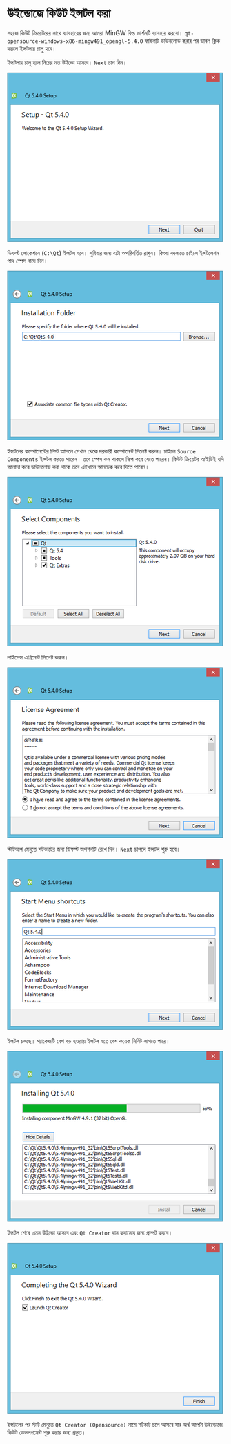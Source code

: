 # উইন্ডোজে কিউট ইন্সটল করা

সহজে কিউট ক্রিয়েটরের সাথে ব্যাবহারের জন্য আমরা MinGW বিল্ড ভার্শনটি ব্যাবহার করবো। `qt-opensource-windows-x86-mingw491_opengl-5.4.0` ফাইলটি ডাউনলোড করার পর ডাবল ক্লিক করলে ইন্সটলার চালু হবে।

ইন্সটলার চালু হলে নিচের মত উইন্ডো আসবে। `Next` চাপ দিন।

![Windows - Install Qt Screen 1](win/win1.png)

ডিফল্ট লোকেশনে (`C:\Qt`) ইন্সটল হবে। সুবিধার জন্য এটা অপরিবর্তিত রাখুন। কিংবা বদলাতে চাইলে ইন্সটলেশন পাথ স্পেস বাদে দিন।

![Windows - Install Qt Screen 2](win/win2.png)

ইন্সটলের কম্পোনেন্টের লিস্ট আসলে সেখান থেকে দরকারী কম্পোনেন্ট সিলেক্ট করুন। চাইলে `Source Components` ইন্সটল করতে পারেন। তবে স্পেস কম থাকলে স্কিপ করে যেতে পারেন। কিউট ক্রিয়েটর আইডিই যদি আলাদা করে ডাউনলোড করা থাকে তবে এইখানে আনচেক করে দিতে পারেন।

![Windows - Install Qt Screen 3](win/win3.png)

লাইসেন্স এগ্রিমেন্ট সিলেক্ট করুন।

![Windows - Install Qt Screen 4](win/win4.png)

স্টার্টআপ মেনুতে শর্টকাটের জন্য ডিফল্ট অপশনটি রেখে দিন। `Next` চাপলে ইন্সটল শুরু হবে।

![Windows - Install Qt Screen 5](win/win5.png)

ইন্সটল চলছে। প্যাকেজটি বেশ বড় হওয়ায় ইন্সটল হতে বেশ কয়েক মিনিট লাগতে পারে।

![Windows - Install Qt Screen 6](win/win6.png)

ইন্সটল শেষে এমন উইন্ডো আসবে এবং `Qt Creator` রান করানোর জন্য প্রম্পট করবে।

![Windows - Install Qt Screen 7](win/win7.png)

ইন্সটলের পর স্টার্ট মেনুতে `Qt Creator (Opensource)` নামে শর্টকাট চলে আসবে যার অর্থ আপনি উইন্ডোজে কিউট ডেভলপমেন্ট শুরু করার জন্য প্রস্তুত।

